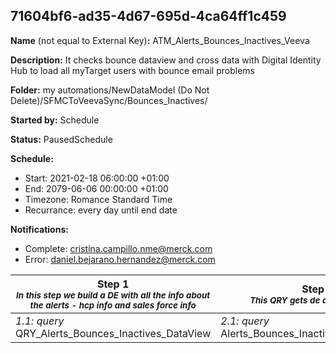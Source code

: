 ## 71604bf6-ad35-4d67-695d-4ca64ff1c459

**Name** (not equal to External Key)**:** ATM_Alerts_Bounces_Inactives_Veeva

**Description:** It checks bounce dataview and cross data with Digital Identity Hub to load all myTarget users with bounce email problems 

**Folder:** my automations/NewDataModel (Do Not Delete)/SFMCToVeevaSync/Bounces_Inactives/

**Started by:** Schedule

**Status:** PausedSchedule

**Schedule:**

* Start: 2021-02-18 06:00:00 +01:00
* End: 2079-06-06 00:00:00 +01:00
* Timezone: Romance Standard Time
* Recurrance: every day until end date

**Notifications:**

* Complete: cristina.campillo.nme@merck.com
* Error: daniel.bejarano.hernandez@merck.com

| Step 1<br>_<small>In this step we build a DE with all the info about the alerts - hcp info and sales force info</small>_ | Step 2<br>_<small>This QRY gets de alert id if exists</small>_ |
| --- | --- |
| _1.1: query_<br>QRY_Alerts_Bounces_Inactives_DataView | _2.1: query_<br>Alerts_Bounces_Inactives_Veeva_Alert_Id |
